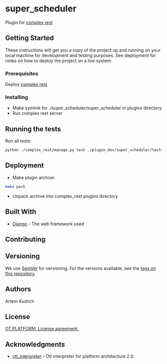 # super_scheduler

Plugin for [complex rest](https://github.com/ISGNeuroTeam/complex_rest/tree/develop)

## Getting Started

These instructions will get you a copy of the project up and running on your local machine for development and testing purposes. See deployment for notes on how to deploy the project on a live system.

### Prerequisites

Deploy [complex rest](https://github.com/ISGNeuroTeam/complex_rest/tree/develop)

### Installing

* Make symlink for ./super_scheduler/super_scheduler in plugins directory
* Run complex rest server

## Running the tests
Run all tests:
```bash
python ./complex_rest/manage.py test ./plugin_dev/super_scheduler/tests --settings=core.settings.test
```

## Deployment

* Make plugin archive:
```bash
make pack
```
* Unpack archive into complex_rest plugins directory

## Built With

* [Django](https://docs.djangoproject.com/en/3.2/) - The web framework used


## Contributing

## Versioning

We use [SemVer](http://semver.org/) for versioning. For the versions available, see the [tags on this repository](https://github.com/your/project/tags). 

## Authors
Artem Kushch

## License

[OT.PLATFORM. License agreement.](LICENSE.md)

## Acknowledgments
* [otl_interpreter](https://github.com/ISGNeuroTeam/otl_interpreter) - Otl interpreter for platform architecture 2.0.